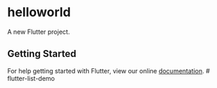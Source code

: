 # helloworld

A new Flutter project.

## Getting Started

For help getting started with Flutter, view our online
[documentation](https://flutter.io/).
#   f l u t t e r - l i s t - d e m o  
 
